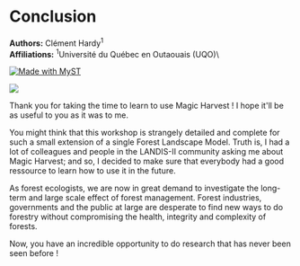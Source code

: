 # Conclusion

**Authors:** Clément Hardy<sup>1</sup> \
**Affiliations:** <sup>1</sup>Université du Québec en Outaouais (UQO)\

[![Made with MyST](https://img.shields.io/badge/made%20with-myst-orange)](https://myst.tools)

![](./images/Slide37.jpg)</br>

Thank you for taking the time to learn to use Magic Harvest ! I hope it'll be as useful to you as it was to me.

You might think that this workshop is strangely detailed and complete for such a small extension of a single Forest Landscape Model. Truth is, I had a lot of colleagues and people in the LANDIS-II community asking me about Magic Harvest; and so, I decided to make sure that everybody had a good ressource to learn how to use it in the future.

As forest ecologists, we are now in great demand to investigate the long-term and large scale effect of forest management. Forest industries, governments and the public at large are desperate to find new ways to do forestry without compromising the health, integrity and complexity of forests.

Now, you have an incredible opportunity to do research that has never been seen before !




